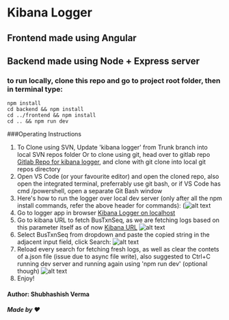 # Kibana Logger

## Frontend made using Angular

## Backend made using Node + Express server

### to run locally, clone this repo and go to project root folder, then in terminal type:
``` 
npm install
cd backend && npm install
cd ../frontend && npm install
cd .. && npm run dev
```

###Operating Instructions
1. To Clone using SVN, Update 'kibana logger' from Trunk branch into local SVN repos folder
   Or to clone using git, head over to gitlab repo [Gitlab Repo for kibana logger](https://gitlab.tool.nat.bt.com/612394207/kibana-logger), and clone with
   git clone into local git repos directory
2. Open VS Code (or your favourite editor) and open the cloned repo, also open the integrated terminal, preferrably use git bash, or if VS Code has cmd
   /powershell, open a separate Git Bash window
3. Here's how to run the logger over local dev server (only after all the npm install commands, refer the above header for commands): 
    (![alt text](https://media.giphy.com/media/kgg2sOZwTirUj4BVO7/giphy.gif "running in localhost")
4. Go to logger app in browser [Kibana Logger on localhost](http://localhost:4200)
5. Go to kibana URL to fetch BusTxnSeq, as we are fetching logs based on this parameter itself as of now
    [Kibana URL](http://kibana.elasticsearch.nat.bt.com/app/kibana#/discover?_g=(refreshInterval:(display:Off,pause:!f,value:0),time:(from:now-15m,mode:quick,to:now))&_a=(columns:!(_source),index:'json-dnp_prod-*',interval:auto,query:(query_string:(analyze_wildcard:!t,query:'*')),sort:!('@timestamp',desc))&indexPattern=json-dnp_prod-*&type=histogram)
    ![alt text](https://media.giphy.com/media/hVgN6JT9yfy4Oc12Lr/giphy.gif "fetching BusTxnSeq from kibana URL")
6. Select BusTxnSeq from dropdown and paste the copied string in the adjacent input field, click Search:
    ![alt text](https://media.giphy.com/media/WQCi7zFseSjdhWKM5O/giphy.gif "operating logger app")
7. Reload every search for fetching fresh logs, as well as clear the contets of a.json file (issue due to async file write), also suggested to Ctrl+C
   running dev server and running again using 'npm run dev' (optional though)
    ![alt text](https://media.giphy.com/media/VIhDMbrJqPxKp0iIEb/giphy.gif "fixes for next usage")
8. Enjoy!


#### Author: Shubhashish Verma
##### Made by :heart:
